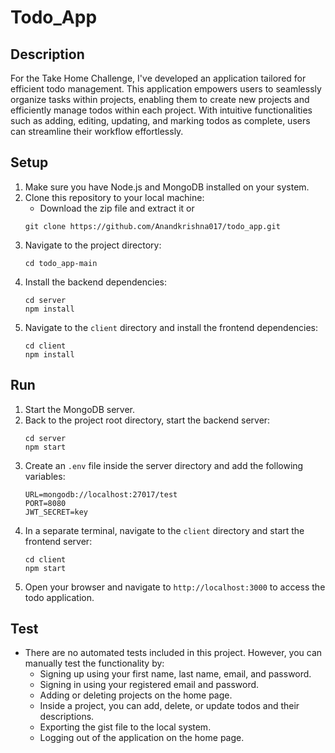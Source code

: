 # Todo_App

## Description
For the Take Home Challenge, I've developed an application tailored for efficient todo management. This application empowers users to seamlessly organize tasks within projects, enabling them to create new projects and efficiently manage todos within each project. With intuitive functionalities such as adding, editing, updating, and marking todos as complete, users can streamline their workflow effortlessly.
## Setup
1. Make sure you have Node.js and MongoDB installed on your system.
2. Clone this repository to your local machine:
     - Download the zip file and extract it
    or
    ```
    git clone https://github.com/Anandkrishna017/todo_app.git
    ```
4. Navigate to the project directory:
    ```
    cd todo_app-main
    ```
5. Install the backend dependencies:
    ```
    cd server
    npm install
    ```
6. Navigate to the `client` directory and install the frontend dependencies:
    ```
    cd client
    npm install
    ```
## Run
1. Start the MongoDB server.
2. Back to the project root directory, start the backend server:
    ```
    cd server
    npm start
    ```
3. Create an `.env` file inside the server directory and add the following variables:
    ```
    URL=mongodb://localhost:27017/test
    PORT=8080
    JWT_SECRET=key
    ```
4. In a separate terminal, navigate to the `client` directory and start the frontend server:
    ```
    cd client
    npm start
    ```
5. Open your browser and navigate to `http://localhost:3000` to access the todo application.

## Test
- There are no automated tests included in this project. However, you can manually test the functionality by:
    - Signing up using your first name, last name, email, and password.
    - Signing in using your registered email and password.
    - Adding or deleting projects on the home page.
    - Inside a project, you can add, delete, or update todos and their descriptions.
    - Exporting the gist file to the local system.
    - Logging out of the application on the home page.

